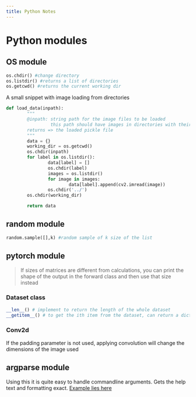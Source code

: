 ```yaml
---
title: Python Notes
---
```

# Python modules

## OS module

``` python
os.chdir() #change directory
os.listdir() #returns a list of directories
os.getcwd() #returns the current working dir
```

A small snippet with image loading from directories

``` python
def load_data(inpath):
        """
        @inpath: string path for the image files to be loaded
                 this path should have images in directories with their label names
        returns => the loaded pickle file
        """
        data = {}
        working_dir = os.getcwd()
        os.chdir(inpath)
        for label in os.listdir():
                data[label] = []
                os.chdir(label)
                images = os.listdir()
                for image in images:
                        data[label].append(cv2.imread(image))
                os.chdir('../')
        os.chdir(working_dir)

        return data

```

## random module

``` python
random.sample([],k) #random sample of k size of the list
```
## pytorch module

> If sizes of matrices are different from calculations, you can print the shape of the output in the forward class and then use that size instead

### Dataset class

``` python
__len__() # implement to return the length of the whole dataset
__getitem__() # to get the ith item from the dataset, can return a dictionary also applied transformations
```
### Conv2d

If the padding parameter is not used, applying convolution will change the dimensions of the image used

##  argparse module

Using this it is quite easy to handle commandline arguments. Gets the help text and formatting exact. [Example lies here](https://github.com/bhashithe/facebook_friends)
